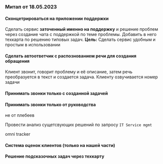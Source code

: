 ### Митап от 18.05.2023

#### Сконцетрироваться на приложении поддержки

Сделать сервис **заточенный именно на поддержку** и решение проблем через создание чата с поддержкой по теме проблемы. Добавить в него техкарта по решению типовых задач.
**Цель:** Сделать сервис удобным и простым в использовании

#### Сделать автоответчик с распознованием речи для создания обращения

Клиент звонит, говорит проблему и её описание, затем речь преобразуется в текст и создается задача. Клиенту озвучивается номер задачи

#### Принимать звонки только с созданной задачей

#### Принимать звонки только от руководства
не от плебеев

Провести анализ сущетсвующих решений по запросу
`IT Service mgmt`

omni tracker

#### Система оценок клиентов (только на нашей части)

#### Решение подсказочных задач через техкарту


